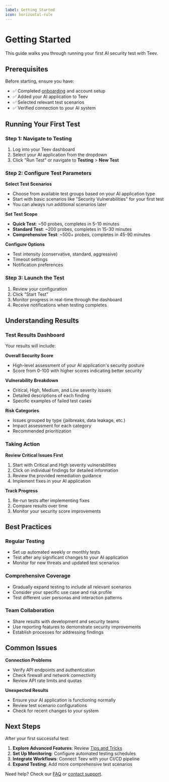 ```yaml
---
label: Getting Started
icon: horizontal-rule
---
```


# Getting Started

This guide walks you through running your first AI security test with Teev.

## Prerequisites

Before starting, ensure you have:

- ✅ Completed [onboarding](onboarding.md) and account setup
- ✅ Added your AI application to Teev
- ✅ Selected relevant test scenarios
- ✅ Verified connection to your AI system

## Running Your First Test

### Step 1: Navigate to Testing

1. Log into your Teev dashboard
2. Select your AI application from the dropdown
3. Click "Run Test" or navigate to **Testing** > **New Test**

### Step 2: Configure Test Parameters

**Select Test Scenarios**
- Choose from available test groups based on your AI application type
- Start with basic scenarios like "Security Vulnerabilities" for your first test
- You can always run additional scenarios later

**Set Test Scope**
- **Quick Test**: ~50 probes, completes in 5-10 minutes
- **Standard Test**: ~200 probes, completes in 15-30 minutes  
- **Comprehensive Test**: ~500+ probes, completes in 45-90 minutes

**Configure Options**
- Test intensity (conservative, standard, aggressive)
- Timeout settings
- Notification preferences

### Step 3: Launch the Test

1. Review your configuration
2. Click "Start Test"
3. Monitor progress in real-time through the dashboard
4. Receive notifications when testing completes

## Understanding Results

### Test Results Dashboard

Your results will include:

**Overall Security Score**
- High-level assessment of your AI application's security posture
- Score from 0-100 with higher scores indicating better security

**Vulnerability Breakdown**
- Critical, High, Medium, and Low severity issues
- Detailed descriptions of each finding
- Specific examples of failed test cases

**Risk Categories**
- Issues grouped by type (jailbreaks, data leakage, etc.)
- Impact assessment for each category
- Recommended prioritization

### Taking Action

**Review Critical Issues First**
1. Start with Critical and High severity vulnerabilities
2. Click on individual findings for detailed information
3. Review the provided remediation guidance
4. Implement fixes in your AI application

**Track Progress**
1. Re-run tests after implementing fixes
2. Compare results over time
3. Monitor your security score improvements

## Best Practices

### Regular Testing
- Set up automated weekly or monthly tests
- Test after any significant changes to your AI application
- Monitor for new threats and updated test scenarios

### Comprehensive Coverage
- Gradually expand testing to include all relevant scenarios
- Consider your specific use case and risk profile
- Test different user personas and interaction patterns

### Team Collaboration
- Share results with development and security teams
- Use reporting features to demonstrate security improvements
- Establish processes for addressing findings

## Common Issues

**Connection Problems**
- Verify API endpoints and authentication
- Check firewall and network connectivity
- Review API rate limits and quotas

**Unexpected Results**
- Ensure your AI application is functioning normally
- Review test scenario configurations
- Check for recent changes to your system

## Next Steps

After your first successful test:

1. **Explore Advanced Features**: Review [Tips and Tricks](tips-and-tricks.md)
2. **Set Up Monitoring**: Configure automated testing schedules
3. **Integrate Workflows**: Connect Teev with your CI/CD pipeline
4. **Expand Testing**: Add more comprehensive test scenarios

Need help? Check our [FAQ](faqs.md) or [contact support](/troubleshooting/contact-support/). 